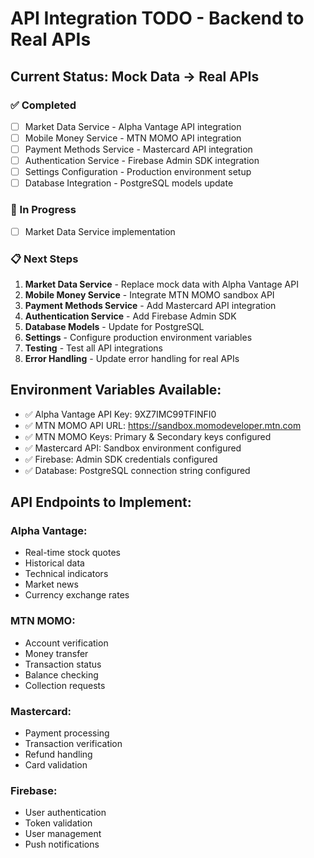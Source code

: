 # API Integration TODO - Backend to Real APIs

## Current Status: Mock Data → Real APIs

### ✅ Completed
- [ ] Market Data Service - Alpha Vantage API integration
- [ ] Mobile Money Service - MTN MOMO API integration
- [ ] Payment Methods Service - Mastercard API integration
- [ ] Authentication Service - Firebase Admin SDK integration
- [ ] Settings Configuration - Production environment setup
- [ ] Database Integration - PostgreSQL models update

### 🔄 In Progress
- [ ] Market Data Service implementation

### 📋 Next Steps
1. **Market Data Service** - Replace mock data with Alpha Vantage API
2. **Mobile Money Service** - Integrate MTN MOMO sandbox API
3. **Payment Methods Service** - Add Mastercard API integration
4. **Authentication Service** - Add Firebase Admin SDK
5. **Database Models** - Update for PostgreSQL
6. **Settings** - Configure production environment variables
7. **Testing** - Test all API integrations
8. **Error Handling** - Update error handling for real APIs

## Environment Variables Available:
- ✅ Alpha Vantage API Key: 9XZ7IMC99TFINFI0
- ✅ MTN MOMO API URL: https://sandbox.momodeveloper.mtn.com
- ✅ MTN MOMO Keys: Primary & Secondary keys configured
- ✅ Mastercard API: Sandbox environment configured
- ✅ Firebase: Admin SDK credentials configured
- ✅ Database: PostgreSQL connection string configured

## API Endpoints to Implement:
### Alpha Vantage:
- Real-time stock quotes
- Historical data
- Technical indicators
- Market news
- Currency exchange rates

### MTN MOMO:
- Account verification
- Money transfer
- Transaction status
- Balance checking
- Collection requests

### Mastercard:
- Payment processing
- Transaction verification
- Refund handling
- Card validation

### Firebase:
- User authentication
- Token validation
- User management
- Push notifications

